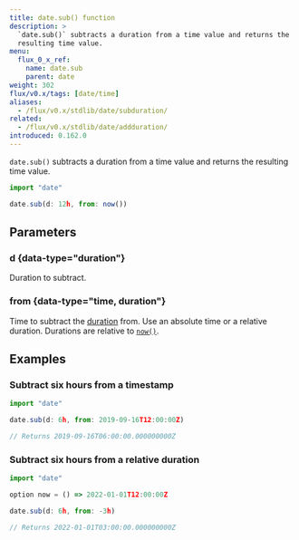 ```yaml
---
title: date.sub() function
description: >
  `date.sub()` subtracts a duration from a time value and returns the
  resulting time value.
menu:
  flux_0_x_ref:
    name: date.sub
    parent: date
weight: 302
flux/v0.x/tags: [date/time]
aliases:
  - /flux/v0.x/stdlib/date/subduration/
related:
  - /flux/v0.x/stdlib/date/addduration/
introduced: 0.162.0
---
```


`date.sub()` subtracts a duration from a time value and returns the
resulting time value.

```js
import "date"

date.sub(d: 12h, from: now())
```

## Parameters

### d {data-type="duration"}
Duration to subtract.

### from {data-type="time, duration"}
Time to subtract the [duration](#d) from.
Use an absolute time or a relative duration.
Durations are relative to [`now()`](/flux/v0.x/stdlib/universe/now/).

## Examples

### Subtract six hours from a timestamp
```js
import "date"

date.sub(d: 6h, from: 2019-09-16T12:00:00Z)

// Returns 2019-09-16T06:00:00.000000000Z
```

### Subtract six hours from a relative duration
```js
import "date"

option now = () => 2022-01-01T12:00:00Z

date.sub(d: 6h, from: -3h)

// Returns 2022-01-01T03:00:00.000000000Z
```
